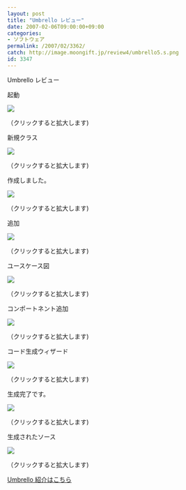 ```yaml
---
layout: post
title: "Umbrello レビュー"
date: 2007-02-06T09:00:00+09:00
categories:
- ソフトウェア
permalink: /2007/02/3362/
catch: http://image.moongift.jp/review4/umbrello5.s.png
id: 3347
---
```

Umbrello レビュー  
<!--more-->

起動

  

[![](http://image.moongift.jp/review4/umbrello1.s.png)](http://image.moongift.jp/review4/umbrello1.png)  
  
（クリックすると拡大します)

  

新規クラス

  

[![](http://image.moongift.jp/review4/umbrello2.s.png)](http://image.moongift.jp/review4/umbrello2.png)  
  
（クリックすると拡大します)

  

作成しました。

  

[![](http://image.moongift.jp/review4/umbrello3.s.png)](http://image.moongift.jp/review4/umbrello3.png)  
  
（クリックすると拡大します)

  

追加

  

[![](http://image.moongift.jp/review4/umbrello4.s.png)](http://image.moongift.jp/review4/umbrello4.png)  
  
（クリックすると拡大します)

  

ユースケース図

  

[![](http://image.moongift.jp/review4/umbrello5.s.png)](http://image.moongift.jp/review4/umbrello5.png)  
  
（クリックすると拡大します)

  

コンポートネント追加

  

[![](http://image.moongift.jp/review4/umbrello6.s.png)](http://image.moongift.jp/review4/umbrello6.png)  
  
（クリックすると拡大します)

  

コード生成ウィザード

  

[![](http://image.moongift.jp/review4/umbrello7.s.png)](http://image.moongift.jp/review4/umbrello7.png)  
  
（クリックすると拡大します)

  

生成完了です。

  

[![](http://image.moongift.jp/review4/umbrello8.s.png)](http://image.moongift.jp/review4/umbrello8.png)  
  
（クリックすると拡大します)

  

生成されたソース

  

[![](http://image.moongift.jp/review4/umbrello9.s.png)](http://image.moongift.jp/review4/umbrello9.png)  
  
（クリックすると拡大します)

  

[Umbrello 紹介はこちら](http://oss.moongift.jp/intro/i-3361.html)

